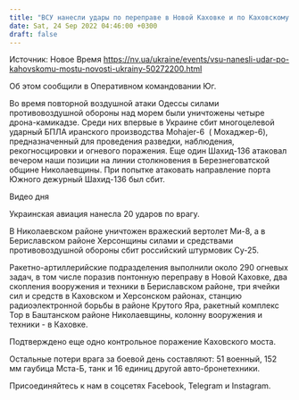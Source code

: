 ```yaml
---
title: "ВСУ нанесли удары по переправе в Новой Каховке и по Каховскому мосту"
date: Sat, 24 Sep 2022 04:46:00 +0300
draft: false
---
```

Источник: Новое Время https://nv.ua/ukraine/events/vsu-nanesli-udar-po-kahovskomu-mostu-novosti-ukrainy-50272200.html


Об этом сообщили в Оперативном командовании Юг.

Во время повторной воздушной атаки Одессы силами противовоздушной обороны над морем были уничтожены четыре дрона-камикадзе. Среди них впервые в Украине сбит многоцелевой ударный БПЛА иранского производства Mohajer-6  ( Мохаджер-6), предназначенный для проведения разведки, наблюдения, рекогносцировки и огневого поражения. Еще один Шахид-136 атаковал вечером наши позиции на линии столкновения в Березнеговатской общине Николаевщины. При попытке атаковать направление порта Южного дежурный Шахид-136 был сбит.

 Видео дня   

Украинская авиация нанесла 20 ударов по врагу.

В Николаевском районе уничтожен вражеский вертолет Ми-8, а в Бериславском районе Херсонщины силами и средствами противовоздушной обороны сбит российский штурмовик Су-25.

Ракетно-артиллерийские подразделения выполнили около 290 огневых задач, в том числе поразив понтонную переправу в Новой Каховке, два скопления вооружения и техники в Бериславском районе, три ячейки сил и средств в Каховском и Херсонском районах, станцию радиоэлектронной борьбы в районе Крутого Яра, ракетный комплекс Тор в Баштанском районе Николаевщины, колонну вооружения и техники - в Каховке.

Подтверждено еще одно контрольное поражение Каховского моста.

Остальные потери врага за боевой день составляют: 51 военный, 152 мм гаубица Мста-Б, танк и 16 единиц другой авто-бронетехники.

Присоединяйтесь к нам в соцсетях Facebook, Telegram и Instagram.
